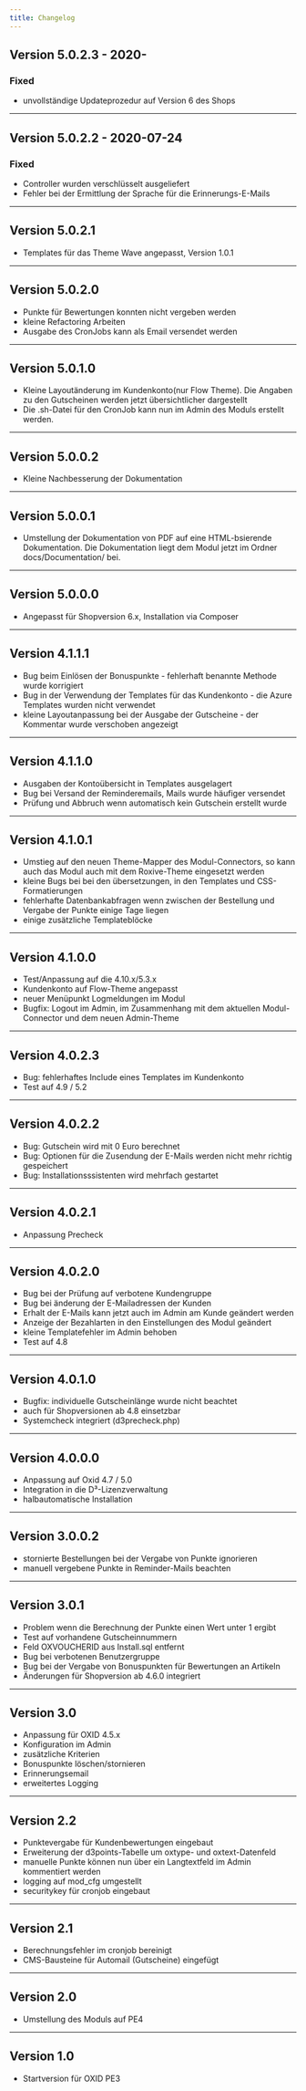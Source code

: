 ```yaml
---
title: Changelog
---
```


## Version 5.0.2.3 - 2020-
### Fixed
- unvollständige Updateprozedur auf Version 6 des Shops

---

## Version 5.0.2.2 - 2020-07-24
### Fixed
- Controller wurden verschlüsselt ausgeliefert
- Fehler bei der Ermittlung der Sprache für die Erinnerungs-E-Mails

---

## Version 5.0.2.1
- Templates für das Theme Wave angepasst, Version 1.0.1

---

## Version 5.0.2.0
- Punkte für Bewertungen konnten nicht vergeben werden
- kleine Refactoring  Arbeiten
- Ausgabe des CronJobs kann als Email versendet werden

---

## Version 5.0.1.0
- Kleine Layoutänderung im Kundenkonto(nur Flow Theme). Die Angaben zu den Gutscheinen werden jetzt übersichtlicher dargestellt
- Die .sh-Datei für den CronJob kann nun im Admin des Moduls erstellt werden.

---

## Version 5.0.0.2
- Kleine Nachbesserung der Dokumentation

---

## Version 5.0.0.1
- Umstellung der Dokumentation von PDF auf eine HTML-bsierende Dokumentation. Die Dokumentation 
liegt dem Modul jetzt im Ordner docs/Documentation/ bei.

---

## Version 5.0.0.0
- Angepasst für Shopversion 6.x, Installation via Composer 

---

## Version 4.1.1.1
- Bug beim Einlösen der Bonuspunkte - fehlerhaft benannte Methode wurde korrigiert
- Bug in der Verwendung der Templates für das Kundenkonto - die Azure Templates wurden nicht verwendet
- kleine Layoutanpassung bei der Ausgabe der Gutscheine - der Kommentar wurde verschoben angezeigt

---

## Version 4.1.1.0
- Ausgaben der Kontoübersicht in Templates ausgelagert
- Bug bei Versand der Reminderemails, Mails wurde häufiger versendet
- Prüfung und Abbruch wenn automatisch kein Gutschein erstellt wurde

---

## Version 4.1.0.1
- Umstieg auf den neuen Theme-Mapper des Modul-Connectors, so kann auch das Modul auch mit dem Roxive-Theme eingesetzt werden
- kleine Bugs bei bei den übersetzungen, in den Templates und CSS-Formatierungen
- fehlerhafte Datenbankabfragen wenn zwischen der Bestellung und Vergabe der Punkte einige Tage liegen
- einige zusätzliche Templateblöcke

---

## Version 4.1.0.0
- Test/Anpassung auf die 4.10.x/5.3.x
- Kundenkonto auf Flow-Theme angepasst
- neuer Menüpunkt Logmeldungen im Modul
- Bugfix: Logout im Admin, im Zusammenhang mit dem aktuellen Modul-Connector und dem neuen Admin-Theme

---

## Version 4.0.2.3
- Bug: fehlerhaftes Include eines Templates im Kundenkonto
- Test auf 4.9 / 5.2

---

## Version 4.0.2.2
- Bug: Gutschein wird mit 0 Euro berechnet
- Bug: Optionen für die Zusendung der E-Mails werden nicht mehr richtig gespeichert
- Bug: Installationsssistenten wird mehrfach gestartet

---

## Version 4.0.2.1
- Anpassung Precheck

---

## Version 4.0.2.0
- Bug bei der Prüfung auf verbotene Kundengruppe
- Bug bei änderung der E-Mailadressen der Kunden
- Erhalt der E-Mails kann jetzt auch im Admin am Kunde geändert werden
- Anzeige der Bezahlarten in den Einstellungen des Modul geändert
- kleine Templatefehler im Admin behoben
- Test auf 4.8

---
## Version 4.0.1.0
- Bugfix: individuelle Gutscheinlänge wurde nicht beachtet
- auch für Shopversionen ab 4.8 einsetzbar
- Systemcheck integriert (d3precheck.php)

---

## Version 4.0.0.0
- Anpassung auf Oxid 4.7 / 5.0
- Integration in die D³-Lizenzverwaltung
- halbautomatische Installation

---

## Version 3.0.0.2
- stornierte Bestellungen bei der Vergabe von Punkte ignorieren
- manuell vergebene Punkte in Reminder-Mails beachten

---

## Version 3.0.1
- Problem wenn die Berechnung der Punkte einen Wert unter 1 ergibt
- Test auf vorhandene Gutscheinnummern
- Feld OXVOUCHERID aus Install.sql entfernt
- Bug bei verbotenen Benutzergruppe
- Bug bei der Vergabe von Bonuspunkten für Bewertungen an Artikeln
- Änderungen für Shopversion ab 4.6.0 integriert

---

## Version 3.0
- Anpassung für OXID 4.5.x
- Konfiguration im Admin
- zusätzliche Kriterien
- Bonuspunkte löschen/stornieren
- Erinnerungsemail
- erweitertes Logging

---

## Version 2.2
- Punktevergabe für Kundenbewertungen eingebaut
- Erweiterung der d3points-Tabelle um oxtype- und oxtext-Datenfeld
- manuelle Punkte können nun über ein Langtextfeld im Admin kommentiert werden
- logging auf mod_cfg umgestellt
- securitykey für cronjob eingebaut

---

## Version 2.1
- Berechnungsfehler im cronjob bereinigt
- CMS-Bausteine für Automail (Gutscheine) eingefügt

---

## Version 2.0
- Umstellung des Moduls auf PE4

---

## Version 1.0
- Startversion für OXID PE3
